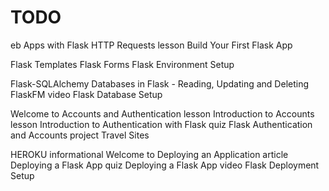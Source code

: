 # TODO

eb Apps with Flask
HTTP Requests
lesson Build Your First Flask App

Flask Templates
Flask Forms
Flask Environment Setup



Flask-SQLAlchemy
Databases in Flask - Reading, Updating and Deleting
FlaskFM
video Flask Database Setup

Welcome to Accounts and Authentication
lesson Introduction to Accounts
lesson Introduction to Authentication with Flask
quiz Flask Authentication and Accounts
project Travel Sites

HEROKU 
informational Welcome to Deploying an Application
article Deploying a Flask App
quiz Deploying a Flask App
video Flask Deployment Setup


